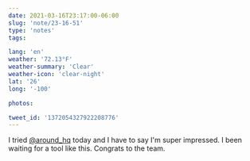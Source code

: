 ```yaml
---
date: 2021-03-16T23:17:00-06:00
slug: 'note/23-16-51'
type: 'notes'
tags:

lang: 'en'
weather: '72.13°F'
weather-summary: 'Clear'
weather-icon: 'clear-night'
lat: '26'
long: '-100'

photos:

tweet_id: '1372054327922208776'
---
```

I tried [@around_hq](https://twitter.com/@around_hq) today and I have to say I'm super impressed. I been waiting for a tool like this. Congrats to the team. 
